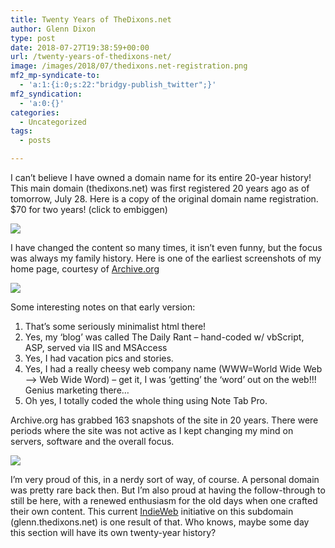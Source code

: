 ```yaml
---
title: Twenty Years of TheDixons.net
author: Glenn Dixon
type: post
date: 2018-07-27T19:38:59+00:00
url: /twenty-years-of-thedixons-net/
image: /images/2018/07/thedixons.net-registration.png
mf2_mp-syndicate-to:
  - 'a:1:{i:0;s:22:"bridgy-publish_twitter";}'
mf2_syndication:
  - 'a:0:{}'
categories:
  - Uncategorized
tags:
  - posts

---
```

I can&#8217;t believe I have owned a domain name for its entire 20-year history! This main domain (thedixons.net) was first registered 20 years ago as of tomorrow, July 28. Here is a copy of the original domain name registration. $70 for two years! (click to embiggen)

![](/images/2018/07/thedixons.net-registration.png)

I have changed the content so many times, it isn&#8217;t even funny, but the focus was always my family history. Here is one of the earliest screenshots of my home page, courtesy of [Archive.org][2]

![](/images/2018/07/Screenshot_20180727_142818.png)

Some interesting notes on that early version:

  1. That&#8217;s some seriously minimalist html there!
  2. Yes, my &#8216;blog&#8217; was called The Daily Rant &#8211; hand-coded w/ vbScript, ASP, served via IIS and MSAccess
  3. Yes, I had vacation pics and stories.
  4. Yes, I had a really cheesy web company name (WWW=World Wide Web &#8211;> Web Wide Word) &#8211; get it, I was &#8216;getting&#8217; the &#8216;word&#8217; out on the web!!! Genius marketing there&#8230;
  5. Oh yes, I totally coded the whole thing using Note Tab Pro.

Archive.org has grabbed 163 snapshots of the site in 20 years. There were periods where the site was not active as I kept changing my mind on servers, software and the overall focus.

![](/images/2018/07/Screenshot_20180727_142230.png)

I&#8217;m very proud of this, in a nerdy sort of way, of course. A personal domain was pretty rare back then. But I&#8217;m also proud at having the follow-through to still be here, with a renewed enthusiasm for the old days when one crafted their own content. This current [IndieWeb][5] initiative on this subdomain (glenn.thedixons.net) is one result of that. Who knows, maybe some day this section will have its own twenty-year history?

 [1]: /images/2018/07/thedixons.net-registration.png
 [2]: https://web.archive.org/web/19981205153739/http://thedixons.net:80/
 [3]: /images/2018/07/Screenshot_20180727_142818.png
 [4]: /images/2018/07/Screenshot_20180727_142230.png
 [5]: http://indieweb.org